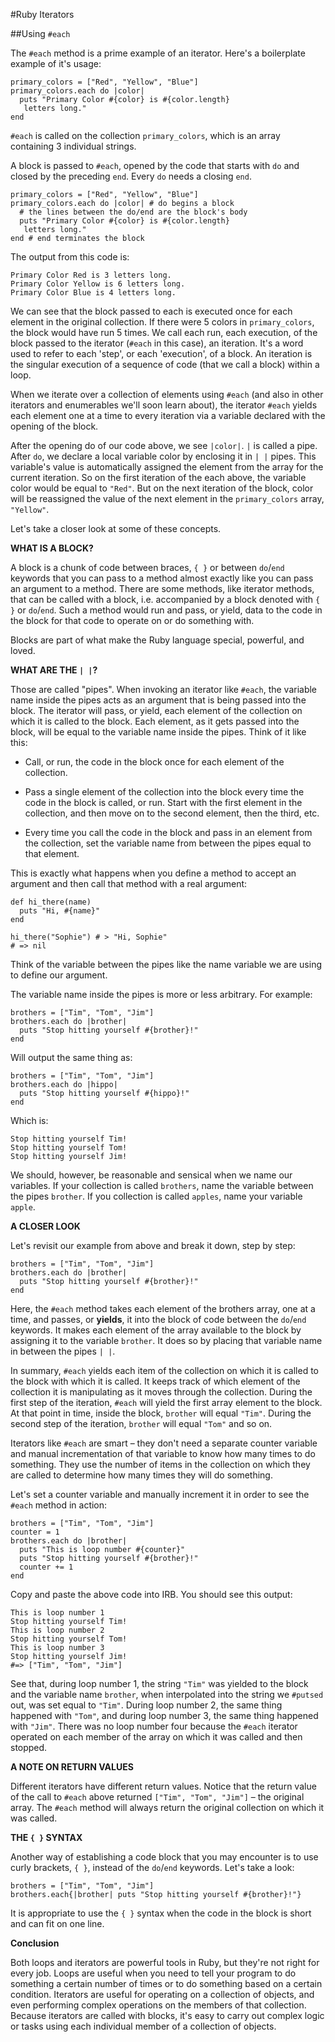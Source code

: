 #Ruby Iterators

##Using `#each`

The `#each` method is a prime example of an iterator. Here's a boilerplate example of it's usage:

```
primary_colors = ["Red", "Yellow", "Blue"]
primary_colors.each do |color|
  puts "Primary Color #{color} is #{color.length}
   letters long."
end
```

`#each` is called on the collection `primary_colors`, which is an array containing 3 individual strings.

A block is passed to `#each`, opened by the code that starts with `do` and closed by the preceding `end`. Every `do` needs a closing `end`.

```
primary_colors = ["Red", "Yellow", "Blue"]
primary_colors.each do |color| # do begins a block
  # the lines between the do/end are the block's body
  puts "Primary Color #{color} is #{color.length}
   letters long."
end # end terminates the block
```

The output from this code is:

```
Primary Color Red is 3 letters long.
Primary Color Yellow is 6 letters long.
Primary Color Blue is 4 letters long.
```

We can see that the block passed to each is executed once for each element in the original collection. If there were 5 colors in `primary_colors`, the block would have run 5 times. We call each run, each execution, of the block passed to the iterator (`#each` in this case), an iteration. It's a word used to refer to each 'step', or each 'execution', of a block. An iteration is the singular execution of a sequence of code (that we call a block) within a loop.

When we iterate over a collection of elements using `#each` (and also in other iterators and enumerables we'll soon learn about), the iterator `#each` yields each element one at a time to every iteration via a variable declared with the opening of the block.

After the opening do of our code above, we see `|color|`. `|` is called a pipe. After `do`, we declare a local variable color by enclosing it in `| |` pipes. This variable's value is automatically assigned the element from the array for the current iteration. So on the first iteration of the each above, the variable color would be equal to `"Red"`. But on the next iteration of the block, color will be reassigned the value of the next element in the `primary_colors` array, `"Yellow"`.

Let's take a closer look at some of these concepts.

**WHAT IS A BLOCK?**

A block is a chunk of code between braces, `{ }` or between `do`/`end` keywords that you can pass to a method almost exactly like you can pass an argument to a method. There are some methods, like iterator methods, that can be called with a block, i.e. accompanied by a block denoted with `{ }` or `do`/`end`. Such a method would run and pass, or yield, data to the code in the block for that code to operate on or do something with.

Blocks are part of what make the Ruby language special, powerful, and loved.

**WHAT ARE THE `| |`?**

Those are called "pipes". When invoking an iterator like `#each`, the variable name inside the pipes acts as an argument that is being passed into the block. The iterator will pass, or yield, each element of the collection on which it is called to the block. Each element, as it gets passed into the block, will be equal to the variable name inside the pipes. Think of it like this:

+ Call, or run, the code in the block once for each element of the collection.

+ Pass a single element of the collection into the block every time the code in the block is called, or run. Start with the first element in the collection, and then move on to the second element, then the third, etc.

+ Every time you call the code in the block and pass in an element from the collection, set the variable name from between the pipes equal to that element.

This is exactly what happens when you define a method to accept an argument and then call that method with a real argument:

```
def hi_there(name)
  puts "Hi, #{name}"
end

hi_there("Sophie") # > "Hi, Sophie"
# => nil 
```

Think of the variable between the pipes like the name variable we are using to define our argument.

The variable name inside the pipes is more or less arbitrary. For example:

```
brothers = ["Tim", "Tom", "Jim"]
brothers.each do |brother|
  puts "Stop hitting yourself #{brother}!"
end
```

Will output the same thing as:

```
brothers = ["Tim", "Tom", "Jim"]
brothers.each do |hippo|
  puts "Stop hitting yourself #{hippo}!"
end
```

Which is:

```
Stop hitting yourself Tim!
Stop hitting yourself Tom!
Stop hitting yourself Jim!
```

We should, however, be reasonable and sensical when we name our variables. If your collection is called `brothers`, name the variable between the pipes `brother`. If you collection is called `apples`, name your variable `apple`.

**A CLOSER LOOK**

Let's revisit our example from above and break it down, step by step:

```
brothers = ["Tim", "Tom", "Jim"]
brothers.each do |brother|
  puts "Stop hitting yourself #{brother}!"
end
```

Here, the `#each` method takes each element of the brothers array, one at a time, and passes, or **yields**, it into the block of code between the `do`/`end` keywords. It makes each element of the array available to the block by assigning it to the variable `brother`. It does so by placing that variable name in between the pipes `| |`.

In summary, `#each` yields each item of the collection on which it is called to the block with which it is called. It keeps track of which element of the collection it is manipulating as it moves through the collection. During the first step of the iteration, `#each` will yield the first array element to the block. At that point in time, inside the block, `brother` will equal `"Tim"`. During the second step of the iteration, `brother` will equal `"Tom"` and so on.

Iterators like `#each` are smart – they don't need a separate counter variable and manual incrementation of that variable to know how many times to do something. They use the number of items in the collection on which they are called to determine how many times they will do something.

Let's set a counter variable and manually increment it in order to see the `#each` method in action:

```
brothers = ["Tim", "Tom", "Jim"]
counter = 1
brothers.each do |brother|
  puts "This is loop number #{counter}"
  puts "Stop hitting yourself #{brother}!"
  counter += 1
end
```

Copy and paste the above code into IRB. You should see this output:

```
This is loop number 1
Stop hitting yourself Tim!
This is loop number 2
Stop hitting yourself Tom!
This is loop number 3
Stop hitting yourself Jim!
#=> ["Tim", "Tom", "Jim"]
```

See that, during loop number 1, the string `"Tim"` was yielded to the block and the variable name `brother`, when interpolated into the string we `#putsed` out, was set equal to `"Tim"`. During loop number 2, the same thing happened with `"Tom"`, and during loop number 3, the same thing happened with `"Jim"`. There was no loop number four because the `#each` iterator operated on each member of the array on which it was called and then stopped.

**A NOTE ON RETURN VALUES**

Different iterators have different return values. Notice that the return value of the call to `#each` above returned `["Tim", "Tom", "Jim"]` – the original array. The `#each` method will always return the original collection on which it was called.

**THE `{ }` SYNTAX**

Another way of establishing a code block that you may encounter is to use curly brackets, `{ }`, instead of the `do`/`end` keywords. Let's take a look:

```
brothers = ["Tim", "Tom", "Jim"]
brothers.each{|brother| puts "Stop hitting yourself #{brother}!"}
```

It is appropriate to use the `{ }` syntax when the code in the block is short and can fit on one line.

**Conclusion**

Both loops and iterators are powerful tools in Ruby, but they're not right for every job. Loops are useful when you need to tell your program to do something a certain number of times or to do something based on a certain condition. Iterators are useful for operating on a collection of objects, and even performing complex operations on the members of that collection. Because iterators are called with blocks, it's easy to carry out complex logic or tasks using each individual member of a collection of objects.

